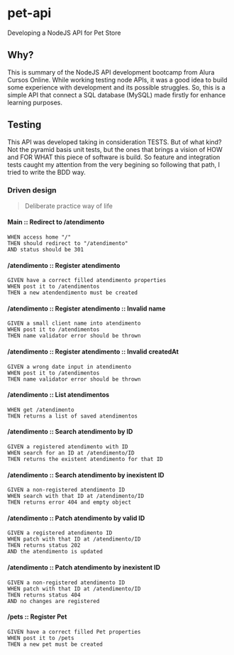 # pet-api
Developing a NodeJS API for Pet Store

## Why?

This is summary of the NodeJS API development bootcamp from Alura Cursos Online. 
While working testing node APIs, it was a good idea to build some experience with development and its possible struggles. So, this is a simple API that connect a SQL database (MySQL) made firstly for enhance learning purposes.

## Testing

This API was developed taking in consideration TESTS. But of what kind? Not the pyramid basis unit tests, but the ones that brings a vision of HOW and FOR WHAT this piece of software is build. So feature and integration tests caught my attention from the very begining so following that path, I tried to write the BDD way.

### Driven design

> Deliberate practice way of life

#### Main :: Redirect to /atendimento
```gherkin
WHEN access home "/"
THEN should redirect to "/atendimento"
AND status should be 301
```

#### /atendimento :: Register atendimento
```gherkin
GIVEN have a correct filled atendimento properties
WHEN post it to /atendimentos
THEN a new atendendimento must be created
```

#### /atendimento :: Register atendimento :: Invalid name
```gherkin
GIVEN a small client name into atendimento
WHEN post it to /atendimentos
THEN name validator error should be thrown
```

#### /atendimento :: Register atendimento :: Invalid createdAt
```gherkin
GIVEN a wrong date input in atendimento
WHEN post it to /atendimentos
THEN name validator error should be thrown
```

#### /atendimento :: List atendimentos
```gherkin
WHEN get /atendimento
THEN returns a list of saved atendimentos
```

#### /atendimento :: Search atendimento by ID
```gherkin
GIVEN a registered atendimento with ID
WHEN search for an ID at /atendimento/ID
THEN returns the existent atendimento for that ID
```

#### /atendimento :: Search atendimento by inexistent ID
```gherkin
GIVEN a non-registered atendimento ID
WHEN search with that ID at /atendimento/ID
THEN returns error 404 and empty object
```

#### /atendimento :: Patch atendimento by valid ID
```gherkin
GIVEN a registered atendimento ID
WHEN patch with that ID at /atendimento/ID
THEN returns status 202
AND the atendimento is updated
```

#### /atendimento :: Patch atendimento by inexistent ID
```gherkin
GIVEN a non-registered atendimento ID
WHEN patch with that ID at /atendimento/ID
THEN returns status 404
AND no changes are registered
```

#### /pets :: Register Pet
```gherkin
GIVEN have a correct filled Pet properties
WHEN post it to /pets
THEN a new pet must be created
```